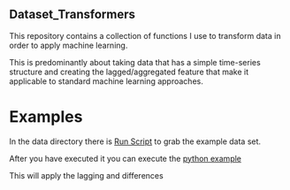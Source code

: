 Dataset_Transformers
--------------------

This repository contains a collection of functions I use to 
transform data in order to apply machine learning.

This is predominantly about taking data that has a simple
time-series structure and creating the lagged/aggregated 
feature that make it applicable to standard machine learning
approaches.


# Examples

In the data directory there is [Run Script](data/run.sh) to grab the example data set.

After you have executed it you can execute the [python example](examples/example_one_lagged_features.py)

This will apply the lagging and differences



